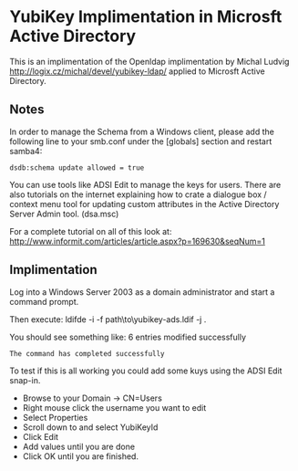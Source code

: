 YubiKey Implimentation in Microsft Active Directory
===================================================
This is an implimentation of the Openldap implimentation by Michal Ludvig <http://logix.cz/michal/devel/yubikey-ldap/> applied to Microsft Active Directory.

Notes
-----
In order to manage the Schema from a Windows client, please add the following line to your smb.conf under the [globals] section and restart samba4:

    dsdb:schema update allowed = true

You can use tools like ADSI Edit to manage the keys for users.
There are also tutorials on the internet explaining how to crate a dialogue box / context menu tool for updating custom attributes in the Active Directory Server Admin tool. (dsa.msc)

For a complete tutorial on all of this look at:
    <http://www.informit.com/articles/article.aspx?p=169630&seqNum=1>
   
Implimentation
--------------

Log into a Windows Server 2003 as a domain administrator and start a
command prompt.

Then execute:
    ldifde -i -f path\to\yubikey-ads.ldif -j .

You should see something like:
    6 entries modified successfully
   
    The command has completed successfully

To test if this is all working you could add some kuys using the ADSI Edit
snap-in. 
* Browse to your Domain -> CN=Users
* Right mouse click the username you want to edit
* Select Properties
* Scroll down to and select YubiKeyId
* Click Edit
* Add values until you are done
* Click OK until you are finished.

